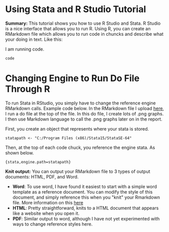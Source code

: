 # Using Stata and R Studio Tutorial

**Summary:** This tutorial shows you how to use R Studio and Stata. R Studio is a nice interface that allows you to run R. Using R, you can create an RMarkdown file which allows you to run code in chuncks and describe what your doing in text. Like this: 

I am running code.
```
code 
```

# Changing Engine to Run Do File Through R
To run Stata in RStudio, you simply have to change the reference engine RMarkdown calls. Example code below. In the RMarkdown file I upload [here](https://github.com/BeccaBrough/UsingGitHubLEO/blob/master/Content/UsingStataAndR/StataKnittoR.Rmd), I run a do file at the top of the file. In this do file, I create lots of .png graphs. I then use Markdown language to call the .png graphs later on in the report. 

First, you create an object that represents where your stata is stored.

```
statapath <- "C:/Program Files (x86)/Stata15/StataSE-64"
```
Then, at the top of each code chuck, you reference the engine stata. As shown below.
```
{stata,engine.path=statapath}
```

**Knit output:** You can output your RMarkdown file to 3 types of output documents: HTML, PDF, and Word. 
- **Word**: To use word, I have found it easiest to start with a simple word template as a reference document. You can modify the style of this document, and simply reference this when you "knit" your Rmarkdown file. More information on this [here](https://rmarkdown.rstudio.com/articles_docx.html)  
- **HTML**: Pretty straightforward, knits to a HTML document that appears like a website when you open it. 
- **PDF**: Similar output to word, although I have not yet experimented with ways to change reference styles here.

